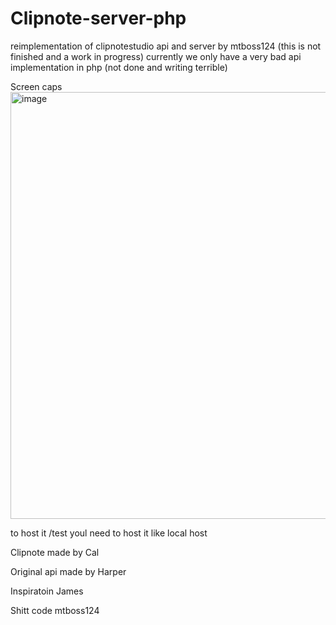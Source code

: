 # Clipnote-server-php
reimplementation of clipnotestudio api and server by mtboss124 
(this is not finished and a work in progress)
currently we only have a very bad api implementation in php (not done and writing terrible)

Screen caps
<img width="911" height="683" alt="image" src="https://github.com/user-attachments/assets/9afe32d3-7e46-41e7-b2f3-9a37e89063de" />

to host it /test youl need to host it like local host

Clipnote made by Cal

Original api made by Harper

Inspiratoin James

Shitt code mtboss124
